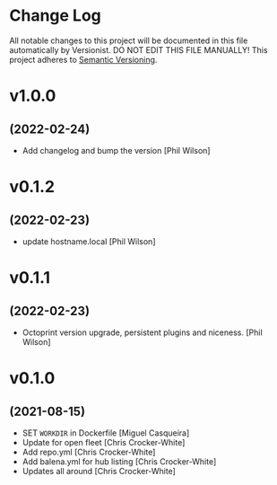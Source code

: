 # Change Log

All notable changes to this project will be documented in this file
automatically by Versionist. DO NOT EDIT THIS FILE MANUALLY!
This project adheres to [Semantic Versioning](http://semver.org/).

# v1.0.0
## (2022-02-24)

* Add changelog and bump the version [Phil Wilson]

# v0.1.2
## (2022-02-23)

* update hostname.local [Phil Wilson]

# v0.1.1
## (2022-02-23)

* Octoprint version upgrade, persistent plugins and niceness. [Phil Wilson]

# v0.1.0
## (2021-08-15)

* SET `WORKDIR` in Dockerfile [Miguel Casqueira]
* Update for open fleet [Chris Crocker-White]
* Add repo.yml [Chris Crocker-White]
* Add balena.yml for hub listing [Chris Crocker-White]
* Updates all around [Chris Crocker-White]
